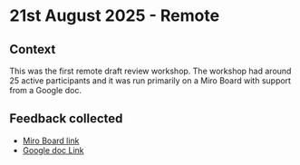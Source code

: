 # 21st August 2025 - Remote

## Context

This was the first remote draft review workshop. The workshop had around 25 active participants and it was run primarily on a Miro Board with support from a Google doc.

## Feedback collected

* [Miro Board link ](https://miro.com/app/board/uXjVJRtSN8U=/?share_link_id=351563764089)
* [Google doc Link](https://docs.google.com/document/d/1pVzQN-S5AliHtY6NLG4hk3P7NVtyNv3KfWe_ophrjF8/edit?tab=t.0#heading=h.45th4leoyxzx)
